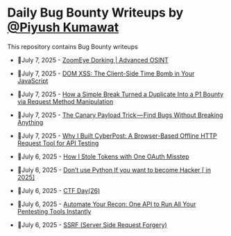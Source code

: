 # Daily Bug Bounty Writeups by [@Piyush Kumawat](https://twitter.com/piyush_supiy) 
This repository contains Bug Bounty writeups

<!-- BLOG-POST-LIST:START -->
 - 💯July 7, 2025 - [ZoomEye Dorking | Advanced OSINT](https://medium.com/meetcyber/zoomeye-dorking-advanced-osint-63018aa933d9?source=rss------bug_bounty-5) 

 - 💯July 7, 2025 - [DOM XSS: The Client-Side Time Bomb in Your JavaScript](https://medium.com/@narendarlb123/dom-xss-the-client-side-time-bomb-in-your-javascript-1ff51e44fd35?source=rss------bug_bounty-5) 

 - 💯July 7, 2025 - [How a Simple Break Turned a Duplicate Into a P1 Bounty via Request Method Manipulation](https://cybersecuritywriteups.com/how-a-simple-break-turned-a-duplicate-into-a-p1-bounty-via-request-method-manipulation-72994a088079?source=rss------bug_bounty-5) 

 - 💯July 7, 2025 - [The Canary Payload Trick — Find Bugs Without Breaking Anything](https://su6osec.medium.com/the-canary-payload-trick-find-bugs-without-breaking-anything-172016c35407?source=rss------bug_bounty-5) 

 - 💯July 7, 2025 - [Why I Built CyberPost: A Browser-Based Offline HTTP Request Tool for API Testing](https://medium.com/@Ghostbyt/why-i-built-cyberpost-a-browser-based-offline-http-request-tool-for-api-testing-1bf99defa96c?source=rss------bug_bounty-5) 

 - 💯July 6, 2025 - [How I Stole Tokens with One OAuth Misstep](https://medium.com/@ibtissamhammadi1/how-i-stole-tokens-with-one-oauth-misstep-7e4a2939c723?source=rss------bug_bounty-5) 

 - 💯July 6, 2025 - [Don’t use Python If you want to become Hacker [ in 2025]](https://medium.com/@hrofficial62/dont-use-python-if-you-want-to-become-hacker-in-2025-a1e6b71b32c4?source=rss------bug_bounty-5) 

 - 💯July 6, 2025 - [CTF Day&lpar;26&rpar;](https://medium.com/@ahmednarmer1/ctf-day-26-4760e9b83079?source=rss------bug_bounty-5) 

 - 💯July 6, 2025 - [Automate Your Recon: One API to Run All Your Pentesting Tools Instantly](https://infosecwriteups.com/automate-your-recon-one-api-to-run-all-your-pentesting-tools-instantly-e1502862c2c7?source=rss------bug_bounty-5) 

 - 💯July 6, 2025 - [SSRF &lpar;Server Side Request Forgery&rpar;](https://medium.com/@julius.grosserode.19/ssrf-server-side-request-forgery-2bee8b84d6b6?source=rss------bug_bounty-5) 
<!-- BLOG-POST-LIST:END -->
